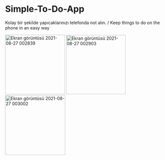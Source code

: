 # Simple-To-Do-App
Kolay bir şekilde yapıcaklarınızı telefonda not alın. / Keep things to do on the phone in an easy way






<img width="194" alt="Ekran görüntüsü 2021-08-27 002839" src="https://user-images.githubusercontent.com/84295038/131051159-47542bde-58b6-4dfb-8094-0ba5ee4de5ae.png">

<img width="193" alt="Ekran görüntüsü 2021-08-27 002903" src="https://user-images.githubusercontent.com/84295038/131051234-48df2da3-3e2e-42e0-bd9b-b027b6994d38.png">

<img width="195" alt="Ekran görüntüsü 2021-08-27 003002" src="https://user-images.githubusercontent.com/84295038/131051265-520202d0-2f4c-4a84-834b-98da6bdc3f4b.png">

